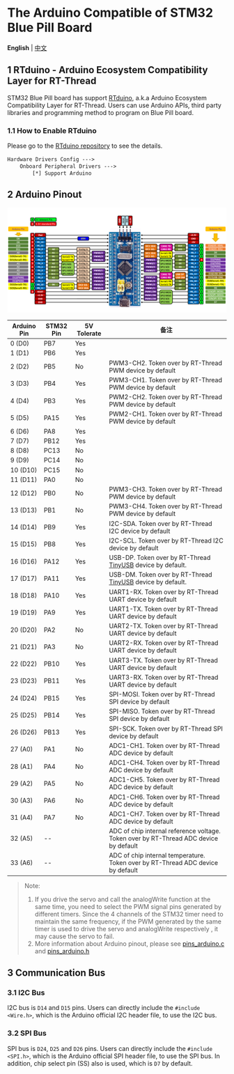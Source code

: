 # The Arduino Compatible of STM32 Blue Pill Board

**English** | [中文](README_zh.md)

## 1 RTduino - Arduino Ecosystem Compatibility Layer for RT-Thread

STM32 Blue Pill board has support [RTduino](https://github.com/RTduino/RTduino), a.k.a Arduino Ecosystem Compatibility Layer for RT-Thread. Users can use Arduino APIs, third party libraries and programming method to program on Blue Pill board.

### 1.1 How to Enable RTduino

Please go to the [RTduino repository](https://github.com/RTduino/RTduino) to see the details.

```Kconfig
Hardware Drivers Config --->
    Onboard Peripheral Drivers --->
        [*] Support Arduino
```

## 2 Arduino Pinout

![blue-pill-f103-pinout](blue-pill-f103-pinout.png)

| Arduino Pin | STM32 Pin | 5V Tolerate | 备注                                                                                                          |
| ----------- | --------- | ----------- | ----------------------------------------------------------------------------------------------------------- |
| 0 (D0)      | PB7       | Yes         |                                                                                                             |
| 1 (D1)      | PB6       | Yes         |                                                                                                             |
| 2 (D2)      | PB5       | No          | PWM3-CH2. Token over by RT-Thread PWM device by default                                                     |
| 3 (D3)      | PB4       | Yes         | PWM3-CH1. Token over by RT-Thread PWM device by default                                                     |
| 4 (D4)      | PB3       | Yes         | PWM2-CH2. Token over by RT-Thread PWM device by default                                                     |
| 5 (D5)      | PA15      | Yes         | PWM2-CH1. Token over by RT-Thread PWM device by default                                                     |
| 6 (D6)      | PA8       | Yes         |                                                                                                             |
| 7 (D7)      | PB12      | Yes         |                                                                                                             |
| 8 (D8)      | PC13      | No          |                                                                                                             |
| 9 (D9)      | PC14      | No          |                                                                                                             |
| 10 (D10)    | PC15      | No          |                                                                                                             |
| 11 (D11)    | PA0       | No          |                                                                                                             |
| 12 (D12)    | PB0       | No          | PWM3-CH3. Token over by RT-Thread PWM device by default                                                     |
| 13 (D13)    | PB1       | No          | PWM3-CH4. Token over by RT-Thread PWM device by default                                                     |
| 14 (D14)    | PB9       | Yes         | I2C-SDA. Token over by RT-Thread I2C device by default                                                      |
| 15 (D15)    | PB8       | Yes         | I2C-SCL. Token over by RT-Thread I2C device by default                                                      |
| 16 (D16)    | PA12      | Yes         | USB-DP. Token over by RT-Thread [TinyUSB](https://github.com/RT-Thread-packages/tinyusb) device by default. |
| 17 (D17)    | PA11      | Yes         | USB-DM. Token over by RT-Thread [TinyUSB](https://github.com/RT-Thread-packages/tinyusb) device by default. |
| 18 (D18)    | PA10      | Yes         | UART1-RX. Token over by RT-Thread UART device by default                                                    |
| 19 (D19)    | PA9       | Yes         | UART1-TX. Token over by RT-Thread UART device by default                                                    |
| 20 (D20)    | PA2       | No          | UART2-TX. Token over by RT-Thread UART device by default                                                    |
| 21 (D21)    | PA3       | No          | UART2-RX. Token over by RT-Thread UART device by default                                                    |
| 22 (D22)    | PB10      | Yes         | UART3-TX. Token over by RT-Thread UART device by default                                                    |
| 23 (D23)    | PB11      | Yes         | UART3-RX. Token over by RT-Thread UART device by default                                                    |
| 24 (D24)    | PB15      | Yes         | SPI-MOSI. Token over by RT-Thread SPI device by default                                                     |
| 25 (D25)    | PB14      | Yes         | SPI-MISO. Token over by RT-Thread SPI device by default                                                     |
| 26 (D26)    | PB13      | Yes         | SPI-SCK. Token over by RT-Thread SPI device by default                                                      |
| 27 (A0)     | PA1       | No          | ADC1-CH1. Token over by RT-Thread ADC device by default                                                     |
| 28 (A1)     | PA4       | No          | ADC1-CH4. Token over by RT-Thread ADC device by default                                                     |
| 29 (A2)     | PA5       | No          | ADC1-CH5. Token over by RT-Thread ADC device by default                                                     |
| 30 (A3)     | PA6       | No          | ADC1-CH6. Token over by RT-Thread ADC device by default                                                     |
| 31 (A4)     | PA7       | No          | ADC1-CH7. Token over by RT-Thread ADC device by default                                                     |
| 32 (A5)     | --        |             | ADC of chip internal reference voltage. Token over by RT-Thread ADC device by default                       |
| 33 (A6)     | --        |             | ADC of chip internal temperature. Token over by RT-Thread ADC device by default                             |

> Note:
> 
> 1. If you drive the servo and call the analogWrite function at the same time, you need to select the PWM signal pins generated by different timers. Since the 4 channels of the STM32 timer need to maintain the same frequency, if the PWM generated by the same timer is used to drive the servo and analogWrite respectively , it may cause the servo to fail.
> 2. More information about Arduino pinout, please see [pins_arduino.c](pins_arduino.c) and [pins_arduino.h](pins_arduino.h)

## 3 Communication Bus

### 3.1 I2C Bus

I2C bus is `D14` and `D15` pins. Users can directly include the `#include <Wire.h>`, which is the Arduino official I2C header file, to use the I2C bus.

### 3.2 SPI Bus

SPI bus is `D24`, `D25` and `D26` pins. Users can directly include the `#include <SPI.h>`, which is the Arduino official SPI header file, to use the SPI bus. In addition, chip select pin (SS) also is used, which is `D7` by default.
